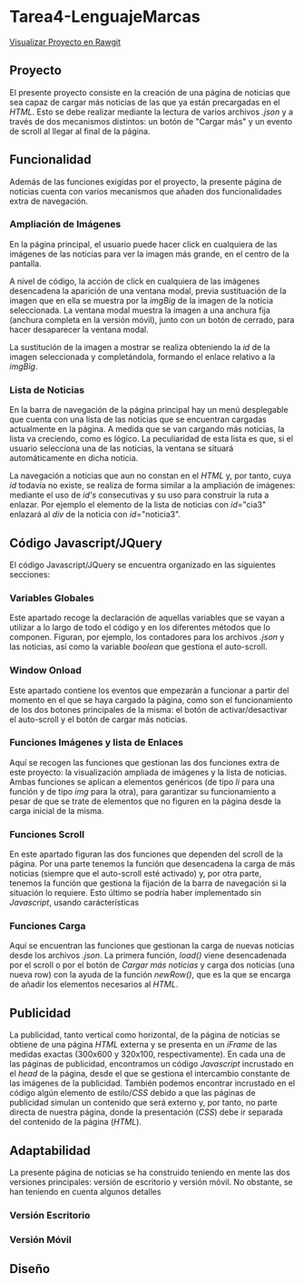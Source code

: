 # Tarea4-LenguajeMarcas

[Visualizar Proyecto en Rawgit](https://rawgit.com/shamshir/Tarea4-LenguajeMarcas/master/news.html)

## Proyecto
El presente proyecto consiste en la creación de una página de noticias que sea capaz de cargar más noticias de las que ya están precargadas en el *HTML*. Esto se debe realizar mediante la lectura de varios archivos *.json* y a través de dos mecanismos distintos: un botón de "Cargar más" y un evento de scroll al llegar al final de la página.
## Funcionalidad
Además de las funciones exigidas por el proyecto, la presente página de noticias cuenta con varios mecanismos que añaden dos funcionalidades extra de navegación.
### Ampliación de Imágenes
En la página principal, el usuario puede hacer click en cualquiera de las imágenes de las noticias para ver la imagen más grande, en el centro de la pantalla.

A nivel de código, la acción de click en cualquiera de las imágenes desencadena la aparición de una ventana modal, previa sustituación de la imagen que en ella se muestra por la *imgBig* de la imagen de la noticia seleccionada. La ventana modal muestra la imagen a una anchura fija (anchura completa en la versión móvil), junto con un botón de cerrado, para hacer desaparecer la ventana modal.

La sustitución de la imagen a mostrar se realiza obteniendo la *id* de la imagen seleccionada y completándola, formando el enlace relativo a la *imgBig*.
### Lista de Noticias
En la barra de navegación de la página principal hay un menú desplegable que cuenta con una lista de las noticias que se encuentran cargadas actualmente en la página. A medida que se van cargando más noticias, la lista va creciendo, como es lógico. La peculiaridad de esta lista es que, si el usuario selecciona una de las noticias, la ventana se situará automáticamente en dicha noticia.

La navegación a noticias que aun no constan en el *HTML* y, por tanto, cuya *id* todavía no existe, se realiza de forma similar a la ampliación de imágenes: mediante el uso de *id's* consecutivas y su uso para construir la ruta a enlazar. Por ejemplo el elemento de la lista de noticias con *id*="cia3" enlazará al *div* de la noticia con *id*="noticia3".
## Código Javascript/JQuery
El código Javascript/JQuery se encuentra organizado en las siguientes secciones:
### Variables Globales
Este apartado recoge la declaración de aquellas variables que se vayan a utilizar a lo largo de todo el código y en los diferentes métodos que lo componen. Figuran, por ejemplo, los contadores para los archivos *.json* y las noticias, así como la variable *boolean* que gestiona el auto-scroll.
### Window Onload
Este apartado contiene los eventos que empezarán a funcionar a partir del momento en el que se haya cargado la página, como son el funcionamiento de los dos botones principales de la misma: el botón de activar/desactivar el auto-scroll y el botón de cargar más noticias.
### Funciones Imágenes y lista de Enlaces
Aquí se recogen las funciones que gestionan las dos funciones extra de este proyecto: la visualización ampliada de imágenes y la lista de noticias. Ambas funciones se aplican a elementos genéricos (de tipo *li* para una función y de tipo *img* para la otra), para garantizar su funcionamiento a pesar de que se trate de elementos que no figuren en la página desde la carga inicial de la misma.
### Funciones Scroll
En este apartado figuran las dos funciones que dependen del scroll de la página. Por una parte tenemos la función que desencadena la carga de más noticias (siempre que el auto-scroll esté activado) y, por otra parte, tenemos la función que gestiona la fijación de la barra de navegación si la situación lo requiere. Esto último se podría haber implementado sin *Javascript*, usando carácterísticas 
### Funciones Carga
Aquí se encuentran las funciones que gestionan la carga de nuevas noticias desde los archivos *.json*. La primera función, *load()* viene desencadenada por el scroll o por el botón de *Cargar más noticias* y carga dos noticias (una nueva row) con la ayuda de la función *newRow()*, que es la que se encarga de añadir los elementos necesarios al *HTML*.
## Publicidad
La publicidad, tanto vertical como horizontal, de la página de noticias se obtiene de una página *HTML* externa y se presenta en un *iFrame* de las medidas exactas (300x600 y 320x100, respectivamente). En cada una de las páginas de publicidad, encontramos un código *Javascript* incrustado en el *head* de la página, desde el que se gestiona el intercambio constante de las imágenes de la publicidad. También podemos encontrar incrustado en el código algún elemento de estilo/*CSS* debido a que las páginas de publicidad simulan un contenido que será externo y, por tanto, no parte directa de nuestra página, donde la presentación (*CSS*) debe ir separada del contenido de la página (*HTML*).
## Adaptabilidad
La presente página de noticias se ha construido teniendo en mente las dos versiones principales: versión de escritorio y versión móvil. No obstante, se han teniendo en cuenta algunos detalles 
### Versión Escritorio
### Versión Móvil
## Diseño
